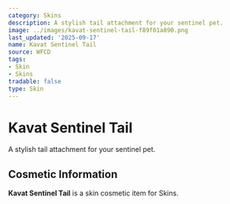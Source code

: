 ```yaml
---
category: Skins
description: A stylish tail attachment for your sentinel pet.
image: ../images/kavat-sentinel-tail-f89f01a890.png
last_updated: '2025-09-17'
name: Kavat Sentinel Tail
source: WFCD
tags:
- Skin
- Skins
tradable: false
type: Skin
---
```


# Kavat Sentinel Tail

A stylish tail attachment for your sentinel pet.

## Cosmetic Information

**Kavat Sentinel Tail** is a skin cosmetic item for Skins.

